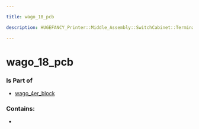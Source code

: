 ```yaml
---

title: wago_18_pcb

description: HUGEFANCY_Printer::Middle_Assembly::SwitchCabinet::Terminal_Oben_Mitte::wago_4er_block::wago_18_pcb

---
```

# wago_18_pcb
<script>
    var geoarray = '{"wago_18_pcb": {}}';
</script>
<script>
    var basepath = '/assets/HUGEFANCY_Printer/Middle_Assembly/SwitchCabinet/Terminal_Oben_Mitte/wago_4er_block/';
</script>
<link rel="stylesheet" href="/css/container.css">

<div id="container"></div>

<!-- these are the required scripts for the three.js scene -->
<script src="/lib/three.min.js"></script>
<script src="/lib/OrbitControls.js"></script>
<script src="/lib/RectAreaLightUniformsLib.js"></script>
<!-- this is your app's lib file -->
<script src="/lib/triceratops_app.js"></script>
### Is Part of
- [wago_4er_block](../wago_4er_block)  

### Contains:
- [](./wago_18_pcb/)

